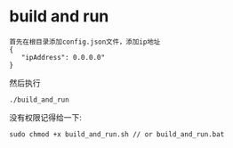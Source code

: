 # build and run

```
首先在根目录添加config.json文件，添加ip地址
{
   "ipAddress": 0.0.0.0"
}
```
然后执行
```
./build_and_run
```
没有权限记得给一下:
```
sudo chmod +x build_and_run.sh // or build_and_run.bat
```
